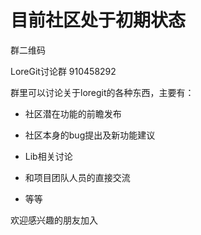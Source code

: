 # 目前社区处于初期状态

群二维码

LoreGit讨论群 910458292



群里可以讨论关于loregit的各种东西，主要有：

- 社区潜在功能的前瞻发布

- 社区本身的bug提出及新功能建议

- Lib相关讨论

- 和项目团队人员的直接交流

- 等等

欢迎感兴趣的朋友加入

